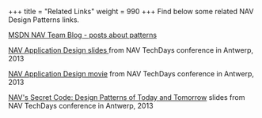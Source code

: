 +++
title = "Related Links"
weight = 990
+++
Find below some related NAV Design Patterns links.

[MSDN NAV Team Blog - posts about patterns][anchor0]

[NAV Application Design slides ][anchor1]from NAV TechDays conference in Antwerp, 2013 

[NAV Application Design movie][anchor2] from NAV TechDays conference in Antwerp, 2013 

[NAV's Secret Code: Design Patterns of Today and Tomorrow][anchor3] slides from NAV TechDays conference in Antwerp, 2013 



[anchor0]: http://blogs.msdn.com/b/nav/archive/tags/patterns/ "MSDN NAV Team Blog - posts about&nbsp;patterns"
[anchor1]: http://mibuso.com/dlinfo.asp?FileID=1573 "NAV Application Design slides  "
[anchor2]: http://mibuso.com/dlinfo.asp?FileID=1556 "NAV Application Design movie"
[anchor3]: http://mibuso.com/dlinfo.asp?FileID=1568
